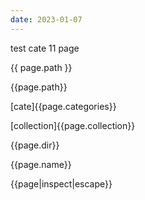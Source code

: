 ```yaml
---
date: 2023-01-07
---
```

test cate 11 page

{{ page.path }}

{{page.path}}

[cate]{{page.categories}}

[collection]{{page.collection}}

{{page.dir}}

{{page.name}}

{{page|inspect|escape}}
